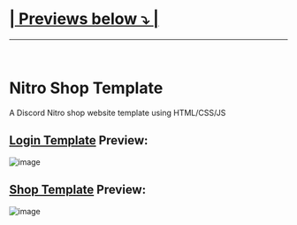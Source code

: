 # [| Previews below ⤵️ |](https://github.com/natrixdev)
<hr>
<br>
<h1>Nitro Shop Template</h1>
A Discord Nitro shop website template using HTML/CSS/JS

## [Login Template](https://github.com/natrixdev/nitro-shop-website-template/tree/main/login-template) Preview:
![image](https://user-images.githubusercontent.com/88579983/186883873-34af45d2-3436-457d-9038-7403ca8a2603.png)

## [Shop Template](https://github.com/natrixdev/nitro-shop-website-template/tree/main/shop-template/) Preview:
![image](https://user-images.githubusercontent.com/88579983/186901620-245cf6fa-5d28-46be-b0ea-4a4ba1d3d67c.png)
